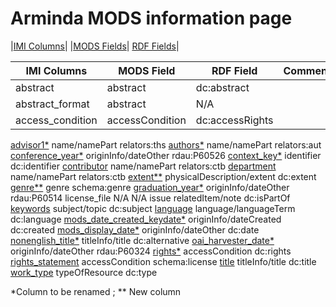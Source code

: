 <!DOCTYPE html>

 <h1>Arminda MODS information page</h1> 
 
|[IMI Columns](https://github.com/paigemorfitt/MODStoRDF.github.io/wiki/IMI.html)| |[MODS Fields](https://github.com/paigemorfitt/MODStoRDF.github.io/wiki/MODS.html)| [RDF Fields](https://github.com/paigemorfitt/MODStoRDF.github.io/wiki/RDF.html)|


|IMI Columns | MODS Field | RDF Field| Comments|
|---|---|---|---|
|abstract|abstract|dc:abstract||
|abstract_format|abstract|N/A||
|access_condition|accessCondition|dc:accessRights||
   <tr>
    <td><a href="IMI.advisor.html">advisor1*</a></td>
    <td>name/namePart</td>
    <td>relators:ths</td>
  </tr>
     <tr>
    <td><a href="authors.html">authors*</a></td>
    <td>name/namePart</td>
    <td>relators:aut</td>
  </tr>
  <tr>
    <td><a href="conference_year.html">conference_year*</a></td>
    <td>originInfo/dateOther</td>
    <td>rdau:P60526</td>
  </tr>
     <tr>
    <td><a href="context_key.html">context_key*</a></td>
    <td>identifier</td>
    <td>dc:identifier</td>
  </tr>
  <tr>
    <td><a href="contributors.html">contributor</a></td>
    <td>name/namePart</td>
    <td>relators:ctb</td>
  </tr>
  <tr>
    <td><a href="department.html">department</a></td>
    <td>name/namePart</td>
    <td>relators:ctb</td>
  </tr>
  <tr>
    <td><a href="extent.html">extent**</a></td>
    <td>physicalDescription/extent</td>
    <td>dc:extent</td>
  </tr>
  <tr>
    <td><a href="genre.html">genre**</a></td>
    <td>genre</td>
    <td>schema:genre</td>
  </tr>
  <tr>
    <td><a href="graduation_year.html">graduation_year*</a></td>
    <td>originInfo/dateOther</td>
    <td>rdau:P60514</td>
  </tr>
    <tr>
    <td>license_file</td>
    <td>N/A</td>
    <td>N/A</td>
  </tr>
  <tr>
    <td>issue</td>
    <td>relatedItem/note</td>
    <td>dc:isPartOf</td>
  </tr>
    <tr>
    <td><a href="keywords.html">keywords</a></td>
    <td>subject/topic</td>
    <td>dc:subject</td>
  </tr>
    <tr>
    <td><a href="language.html">language</a></td>
    <td>language/languageTerm</td>
    <td>dc:language</td>
  </tr>
  <tr>
    <td><a href="mods_date_created_keydate.html">mods_date_created_keydate*</a></td>
    <td>originInfo/dateCreated</td>
    <td>dc:created</td>
  </tr>
    <tr>
    <td><a href="mods_display_date.html">mods_display_date*</a></td>
    <td>originInfo/dateOther</td>
    <td>dc:date</td>
  </tr>
    <tr>
    <td><a href="nonenglish_title.html">nonenglish_title*</a></td>
    <td>titleInfo/title</td>
    <td>dc:alternative</td>
  </tr>
    <tr>
    <td><a href="oai_harvester_date.html">oai_harvester_date*</a></td>
    <td>originInfo/dateOther</td>
    <td>rdau:P60324</td>
  </tr>
   <tr>
    <td><a href="rights.html">rights*</a></td>
    <td>accessCondition</td>
    <td>dc:rights</td>
  </tr>
   <tr>
    <td><a href="rights_statement.html">rights_statement</a></td>
    <td>accessCondition</td>
    <td>schema:license</td>
  </tr>
  <tr>
    <td><a href="title.html">title</a></td>
    <td>titleInfo/title</td>
    <td>dc:title</td>
  </tr>
  <tr>
    <td><a href="work_type.html">work_type</a></td>
    <td>typeOfResource</td>
    <td>dc:type</td>
  </tr>
</table>
<p>*Column to be renamed ; ** New column</p>
</body>
